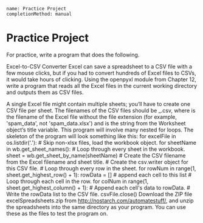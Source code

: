 ```ngMeta
name: Practice Project
completionMethod: manual
```
# Practice Project
For practice, write a program that does the following.

Excel-to-CSV Converter
Excel can save a spreadsheet to a CSV file with a few mouse clicks, but if you had to convert hundreds of Excel files to CSVs, it would take hours of clicking. Using the openpyxl module from Chapter 12, write a program that reads all the Excel files in the current working directory and outputs them as CSV files.

A single Excel file might contain multiple sheets; you’ll have to create one CSV file per sheet. The filenames of the CSV files should be <excel filename>_<sheet title>.csv, where <excel filename> is the filename of the Excel file without the file extension (for example, 'spam_data', not 'spam_data.xlsx') and <sheet title> is the string from the Worksheet object’s title variable.
This program will involve many nested for loops. The skeleton of the program will look something like this:
for excelFile in os.listdir('.'):
    # Skip non-xlsx files, load the workbook object.
    for sheetName in wb.get_sheet_names():
        # Loop through every sheet in the workbook.
        sheet = wb.get_sheet_by_name(sheetName)
        # Create the CSV filename from the Excel filename and sheet title.
        # Create the csv.writer object for this CSV file.
        # Loop through every row in the sheet.
        for rowNum in range(1, sheet.get_highest_row() + 1):
            rowData = []    # append each cell to this list
            # Loop through each cell in the row.
            for colNum in range(1, sheet.get_highest_column() + 1):
                # Append each cell's data to rowData.
            # Write the rowData list to the CSV file.
        csvFile.close()
Download the ZIP file excelSpreadsheets.zip from <span><a href="http://nostarch.com/automatestuff/">http://nostarch.com/automatestuff/</a></span>, and unzip the spreadsheets into the same directory as your program. You can use these as the files to test the program on.
